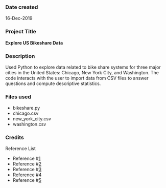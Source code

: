 ### Date created
16-Dec-2019

### Project Title
**Explore US Bikeshare Data**

### Description
Used Python to explore data related to bike share systems for three major cities in the United States: Chicago, New York City, and Washington. The code interacts with the user to import data from CSV files to answer questions and  compute descriptive statistics. 

### Files used
* bikeshare.py
* chicago.csv
* new_york_city.csv
* washington.csv

### Credits
Reference List
* Reference #[1]
* Reference #[2]
* Reference #[3]
* Reference #[4]
* Reference #[5]

[1]: https://docs.scipy.org/doc/numpy/reference/index.html "scripy.org reference index"
[2]: https://pandas.pydata.org/pandas-docs/stable/reference/api/pandas.DataFrame.mode.html "pydata.org pandas data frame"
[3]: https://realpython.com/python-keyerror/ "realpython.com keyerror"
[4]: https://pandas.pydata.org/pandas-docs/stable/reference/api/pandas.to_datetime.html "pydata.org pandas date to time"
[5]: https://knowledge.udacity.com/questions/ "udacity knowledge base"

